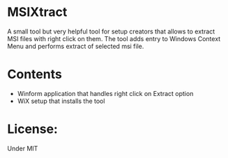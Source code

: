 MSIXtract
=========
A small tool but very helpful tool for setup creators that allows to extract MSI files with right click on them.
The tool adds entry to Windows Context Menu and performs extract of selected msi file.

Contents
=========
 * Winform application that handles right click on Extract option
 * WiX setup that installs the tool

License:
=========
Under MIT
